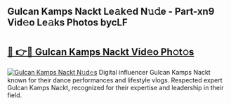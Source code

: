 ## Gulcan Kamps Nackt Le𝚊k𝚎d N𝚞𝚍e - Part-xn9 Vid𝚎o Le𝚊ks Photos bycLF

# <h2><a href="http://fb4yya.evod.top/?m=Gulcan+Kamps+Nackt">🔗 👉🔴 Gulcan Kamps Nackt Vid𝚎o Ph𝚘t𝚘s</a></h2>

[![Gulcan Kamps Nackt N𝚞d𝚎s](https://i.imgur.com/8V9OHl7.gif)](http://fb4yya.evod.top/?m=Gulcan+Kamps+Nackt)
Digital influencer Gulcan Kamps Nackt known for their dance performances and lifestyle vlogs. Respected expert Gulcan Kamps Nackt, recognized for their expertise and leadership in their field. 
